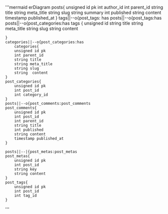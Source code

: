 '''mermaid
erDiagram
posts{
unsigned id pk
int author_id
int parent_id
string title
string meta_title
string slug
string summary
int published
string content
timestamp published_at
}
tags||--o{post_tags: has
posts||--o{post_tags:has
posts||--o{post_categories:has
tags {
unsigned id
string title
string meta_title
string slug
string content

    }
    categories||--o{post_categories:has
        categories{
        unsigned id pk
        int parent_id
        string title
        string meta_title
        string slug
        string  content
    }
    post_categories{
        unsigned id pk
        int post_id
        int category_id
    }
    posts||--o{post_comments:post_comments
    post_comments{
        unsigned id pk
        int post_id
        int parent_id
        string title
        int published
        string content
        timestamp published_at
    }

    posts||--|{post_metas:post_metas
    post_metas{
        unsigned id pk
        int post_id
        string key
        string content
    }
    post_tags{ 
        unsigned id pk
        int post_id
        int tag_id
    }

'''
